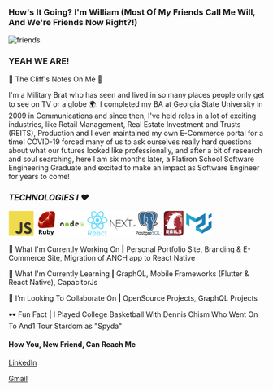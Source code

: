 ### How's It Going? I'm William (Most Of My Friends Call Me Will, And We're Friends Now Right?!)

<img src="https://media1.tenor.com/images/1830b67bc1895d70047012fb6ac8ef0f/tenor.gif?itemid=17612038" alt="friends" > 

### YEAH WE ARE!






📒 The Cliff's Notes On Me 📒

I'm a Military Brat who has seen and lived in so many places people only get to see on TV or a globe 🌍. I completed my BA at Georgia State University in 2009 in Communications and since then, I've held roles in a lot of exciting industries, like Retail Management, Real Estate Investment and Trusts (REITS), Production and I even maintained my own E-Commerce portal for a time! COVID-19 forced many of us to ask ourselves really hard questions about what our futures looked like professionally, and after a bit of research and soul searching, here I am six months later, a Flatiron School Software Engineering Graduate and excited to make an impact as Software Engineer for years to come!

### _TECHNOLOGIES I ❤_

<img src="https://raw.githubusercontent.com/devicons/devicon/7a4ca8aa871d6dca81691e018d31eed89cb70a76/icons/javascript/javascript-original.svg" alt="jslogo" width="50px" height="50px"><img src="https://raw.githubusercontent.com/devicons/devicon/7a4ca8aa871d6dca81691e018d31eed89cb70a76/icons/ruby/ruby-original-wordmark.svg" alt="rblogo" width="50px" height="50px"><img src="https://raw.githubusercontent.com/devicons/devicon/7a4ca8aa871d6dca81691e018d31eed89cb70a76/icons/nodejs/nodejs-original-wordmark.svg" alt="nodelogo" width="50px" height="50px"><img src="https://raw.githubusercontent.com/devicons/devicon/7a4ca8aa871d6dca81691e018d31eed89cb70a76/icons/react/react-original-wordmark.svg" alt="reactlogo" width="50px" height="50px"><img src="https://raw.githubusercontent.com/devicons/devicon/7a4ca8aa871d6dca81691e018d31eed89cb70a76/icons/nextjs/nextjs-original-wordmark.svg" alt="nextlogo" width="50px" height="50px"><img src="https://raw.githubusercontent.com/devicons/devicon/7a4ca8aa871d6dca81691e018d31eed89cb70a76/icons/postgresql/postgresql-original-wordmark.svg" alt="psqllogo" width="50px" height="50px"><img src="https://raw.githubusercontent.com/devicons/devicon/7a4ca8aa871d6dca81691e018d31eed89cb70a76/icons/rails/rails-original-wordmark.svg" alt="railslogo" width="50px" height="50px"><img src="https://raw.githubusercontent.com/devicons/devicon/7a4ca8aa871d6dca81691e018d31eed89cb70a76/icons/materialui/materialui-original.svg" alt="muilogo" width="50px" height="50px">


🔬 What I'm Currently Working On **|** Personal Portfolio Site, Branding & E-Commerce Site, Migration of ANCH app to React Native

🌱 What I'm Currently Learning **|** GraphQL, Mobile Frameworks (Flutter & React Native), CapacitorJs

🤝 I’m Looking To Collaborate On **|** OpenSource Projects, GraphQL Projects

🕶 Fun Fact **|** I Played College Basketball With Dennis Chism Who Went On To And1 Tour Stardom as "Spyda"


#### How You, New Friend, Can Reach Me
[LinkedIn](https://www.linkedin.com/in/william-neal1283/)

[Gmail](william.neal83@gmail.com)

<!--
**Jawnny5/Jawnny5** is a ✨ _special_ ✨ repository because its `README.md` (this file) appears on your GitHub profile.

Here are some ideas to get you started:

- 🔭 I’m currently working on ...
- 🌱 I’m currently learning ...
- 👯 I’m looking to collaborate on ...
- 🤔 I’m looking for help with ...
- 💬 Ask me about ...
- 📫 How to reach me: ...
- 😄 Pronouns: ...
- ⚡ Fun fact: ...
-->
